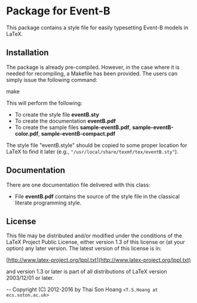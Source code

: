 Package for Event-B
===================

This package contains a style file for easily typesetting
Event-B models in LaTeX.


Installation
------------

The package is already pre-compiled. However, in the case where it is
needed for recompiling, a Makefile has been provided. The users
can simply issue the following command:

  make

This will perform the following:

- To create the style file **eventB.sty**
- To create the documentation **eventB.pdf**
- To create the sample files **sample-eventB.pdf**,  **sample-eventB-color.pdf**,  **sample-eventB-compact.pdf**

The style file "eventB.style" should be copied to some proper location
for LaTeX to find it later (e.g.,
`"/usr/local/share/texmf/tex/eventB.sty"`).


Documentation
-------------

There are one documentation file delivered with this class:

  - File **eventB.pdf** contains the source of the style file in the
    classical literate programming style.


License
-------

This file may be distributed and/or modified under the conditions of
the LaTeX Project Public License, either version 1.3 of this license
or (at your option) any later version.  The latest version of this
license is in:

   [http://www.latex-project.org/lppl.txt](http://www.latex-project.org/lppl.txt)

and version 1.3 or later is part of all distributions of LaTeX version
2003/12/01 or later.


--
Copyright (C) 2012-2016 by Thai Son Hoang `<T.S.Hoang at ecs.soton.ac.uk>`
